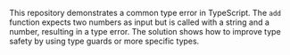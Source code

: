 This repository demonstrates a common type error in TypeScript. The `add` function expects two numbers as input but is called with a string and a number, resulting in a type error. The solution shows how to improve type safety by using type guards or more specific types.
